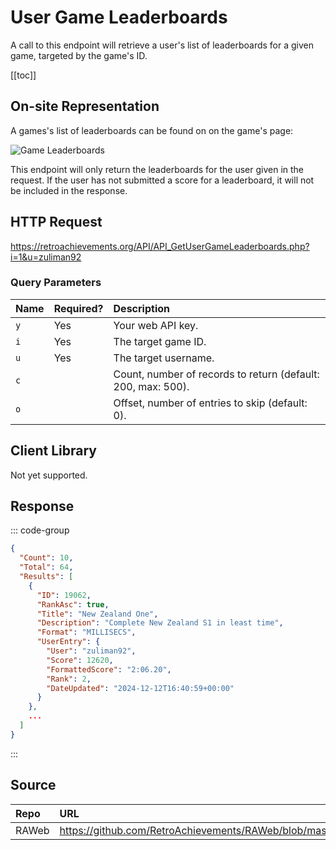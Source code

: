 <script setup>
import SampleRequest from '../components/SampleRequest.vue';
</script>

# User Game Leaderboards

A call to this endpoint will retrieve a user's list of leaderboards for a given game, targeted by the game's ID.

[[toc]]

## On-site Representation

A games's list of leaderboards can be found on on the game's page:

![Game Leaderboards](/game-leaderboards.png)

This endpoint will only return the leaderboards for the user given in the request. If the user has not submitted a score for a leaderboard, it will not be included in the response.

## HTTP Request

<SampleRequest httpVerb="GET">https://retroachievements.org/API/API_GetUserGameLeaderboards.php?i=1&u=zuliman92</SampleRequest>

### Query Parameters

| Name | Required? | Description                                                  |
| :--- | :-------- | :----------------------------------------------------------- |
| `y`  | Yes       | Your web API key.                                            |
| `i`  | Yes       | The target game ID.                                          |
| `u`  | Yes       | The target username.                                         |
| `c`  |           | Count, number of records to return (default: 200, max: 500). |
| `o`  |           | Offset, number of entries to skip (default: 0).              |

## Client Library

Not yet supported.

## Response

::: code-group

```json [HTTP Response]
{
  "Count": 10,
  "Total": 64,
  "Results": [
    {
      "ID": 19062,
      "RankAsc": true,
      "Title": "New Zealand One",
      "Description": "Complete New Zealand S1 in least time",
      "Format": "MILLISECS",
      "UserEntry": {
        "User": "zuliman92",
        "Score": 12620,
        "FormattedScore": "2:06.20",
        "Rank": 2,
        "DateUpdated": "2024-12-12T16:40:59+00:00"
      }
    },
    ...
  ]
}
```

:::

## Source

| Repo  | URL                                                                                               |
| :---- | :------------------------------------------------------------------------------------------------ |
| RAWeb | https://github.com/RetroAchievements/RAWeb/blob/master/public/API/API_GetUserGameLeaderboards.php |

